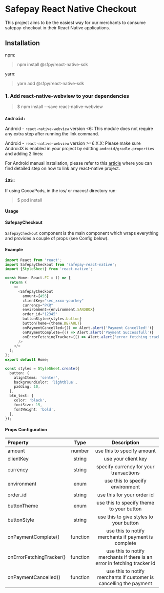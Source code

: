# Safepay React Native Checkout

This project aims to be the easiest way for our merchants to consume safepay-checkout in their React Native applications.

## Installation

npm:
>npm install @sfpy/react-native-sdk

yarn:
>yarn add @sfpy/react-native-sdk

### 1. Add react-native-webview to your dependencies

> $ npm install --save react-native-webview

### `Android:`

Android - `react-native-webview` version <6: This module does not require any extra step after running the link command.

Android - `react-native-webview` version >=6.X.X: Please make sure AndroidX is enabled in your project by editting `android/gradle.properties` and adding 2 lines:

For Android manual installation, please refer to this [article](https://engineering.brigad.co/demystifying-react-native-modules-linking-964399ec731b) where you can find detailed step on how to link any react-native project.

### `iOS:`

If using CocoaPods, in the ios/ or macos/ directory run:
> $ pod install

#### Usage

#### SafepayCheckout

`SafepayCheckout` component is the main component which wraps everything and provides a couple of props (see Config below).

#### Example

``` ts
import React from 'react';
import SafepayCheckout from 'safepay-react-native';
import {StyleSheet} from 'react-native';

const Home: React.FC = () => {
  return (
    <>
      <SafepayCheckout
        amount={455}
        clientKey="sec_xxxx-yourkey"
        currency="PKR"
        environment={environment.SANDBOX}
        order_id="12345"
        buttonStyle={styles.button}
        buttonTheme={theme.DEFAULT}
        onPaymentCancelled={() => Alert.alert('Payment Cancelled!')}
        onPaymentComplete={() => Alert.alert('Payment Successfull')}
        onErrorFetchingTracker={() => Alert.alert('error fetching tracker id')}
      />
    </>
  );
};
export default Home;

const styles = StyleSheet.create({
  button: {
    alignItems: 'center',
    backgroundColor: 'lightblue',
    padding: 10,
  },
  btn_text: {
    color: 'black',
    fontSize: 15,
    fontWeight: 'bold',
  },
});
```

#### Props Configuration

| Property | Type | Description |
| :---         |     :---:      |          :---: |
| amount       | number         | use this to specify amount    |
| clientKey     | string       | use your client key      |
| currency     | string       | specify currency for your transactions |
| environment     | enum | use this to specify environment  |
| order_id     | string       | use this for your order id  |
| buttonTheme     | enum       | use this to specify theme to your button|
| buttonStyle     | string      | use this to give styles to your button|
| onPaymentComplete() | function | use this to notify merchants if payment is complete |
| onErrorFetchingTracker() | function | use this to notify merchants if there is an error in fetching tracker id|
| onPaymentCancelled() | function | use this to notify merchants if customer is cancelling the payment|

